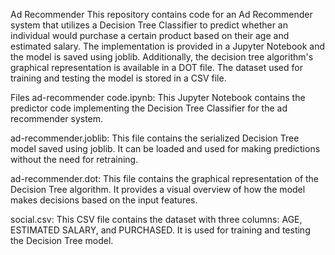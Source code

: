Ad Recommender
This repository contains code for an Ad Recommender system that utilizes a Decision Tree Classifier to predict whether an individual would purchase a certain product based on their age and estimated salary. The implementation is provided in a Jupyter Notebook and the model is saved using joblib. Additionally, the decision tree algorithm's graphical representation is available in a DOT file. The dataset used for training and testing the model is stored in a CSV file.

Files
ad-recommender code.ipynb: This Jupyter Notebook contains the predictor code implementing the Decision Tree Classifier for the ad recommender system.

ad-recommender.joblib: This file contains the serialized Decision Tree model saved using joblib. It can be loaded and used for making predictions without the need for retraining.

ad-recommender.dot: This file contains the graphical representation of the Decision Tree algorithm. It provides a visual overview of how the model makes decisions based on the input features.

social.csv: This CSV file contains the dataset with three columns: AGE, ESTIMATED SALARY, and PURCHASED. It is used for training and testing the Decision Tree model.
